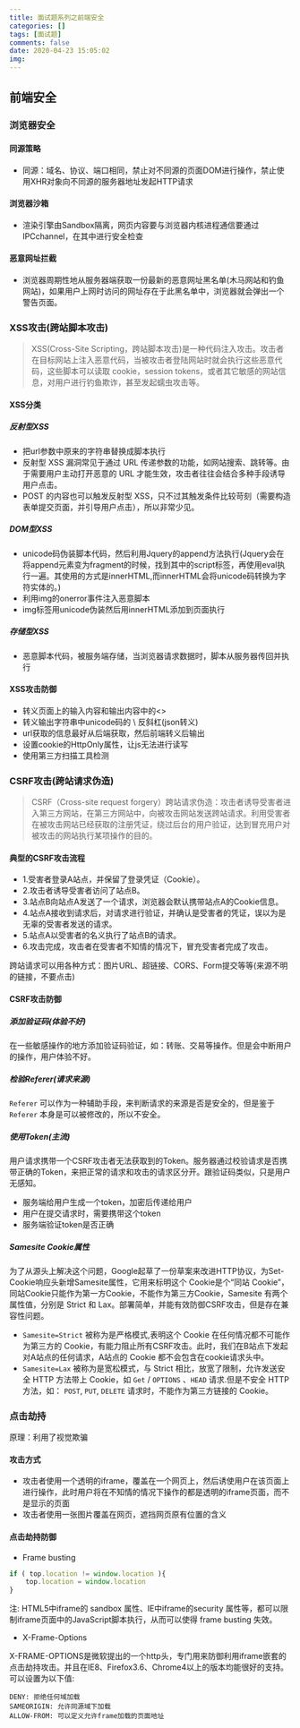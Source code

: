 ```yaml
---
title: 面试题系列之前端安全
categories: []
tags: [面试题]
comments: false
date: 2020-04-23 15:05:02
img:
---
```

## 前端安全

### 浏览器安全

#### 同源策略

* 同源：域名、协议、端口相同，禁止对不同源的页面DOM进行操作，禁止使用XHR对象向不同源的服务器地址发起HTTP请求

#### 浏览器沙箱

* 渲染引擎由Sandbox隔离，网页内容要与浏览器内核进程通信要通过IPCchannel，在其中进行安全检查
  
#### 恶意网址拦截

* 浏览器周期性地从服务器端获取一份最新的恶意网址黑名单(木马网站和钓鱼网站)，如果用户上网时访问的网址存在于此黑名单中，浏览器就会弹出一个警告页面。

### XSS攻击(跨站脚本攻击)

> XSS(Cross-Site Scripting，跨站脚本攻击)是一种代码注入攻击。攻击者在目标网站上注入恶意代码，当被攻击者登陆网站时就会执行这些恶意代码，这些脚本可以读取 cookie，session tokens，或者其它敏感的网站信息，对用户进行钓鱼欺诈，甚至发起蠕虫攻击等。

#### XSS分类

##### 反射型XSS

* 把url参数中原来的字符串替换成脚本执行
* 反射型 XSS 漏洞常见于通过 URL 传递参数的功能，如网站搜索、跳转等。由于需要用户主动打开恶意的 URL 才能生效，攻击者往往会结合多种手段诱导用户点击。
* POST 的内容也可以触发反射型 XSS，只不过其触发条件比较苛刻（需要构造表单提交页面，并引导用户点击），所以非常少见。
  
##### DOM型XSS

* unicode码伪装脚本代码，然后利用Jquery的append方法执行(Jquery会在将append元素变为fragment的时候，找到其中的script标签，再使用eval执行一遍。其使用的方式是innerHTML,而innerHTML会将unicode码转换为字符实体的。)
* 利用img的onerror事件注入恶意脚本
* img标签用unicode伪装然后用innerHTML添加到页面执行

##### 存储型XSS

* 恶意脚本代码，被服务端存储，当浏览器请求数据时，脚本从服务器传回并执行

#### XSS攻击防御

* 转义页面上的输入内容和输出内容中的<>
* 转义输出字符串中unicode码的 \ 反斜杠(json转义)
* url获取的信息最好从后端获取，然后前端转义后输出
* 设置cookie的HttpOnly属性，让js无法进行读写
* 使用第三方扫描工具检测

### CSRF攻击(跨站请求伪造)

> CSRF（Cross-site request forgery）跨站请求伪造：攻击者诱导受害者进入第三方网站，在第三方网站中，向被攻击网站发送跨站请求。利用受害者在被攻击网站已经获取的注册凭证，绕过后台的用户验证，达到冒充用户对被攻击的网站执行某项操作的目的。

#### 典型的CSRF攻击流程

* 1.受害者登录A站点，并保留了登录凭证（Cookie）。
* 2.攻击者诱导受害者访问了站点B。
* 3.站点B向站点A发送了一个请求，浏览器会默认携带站点A的Cookie信息。
* 4.站点A接收到请求后，对请求进行验证，并确认是受害者的凭证，误以为是无辜的受害者发送的请求。
* 5.站点A以受害者的名义执行了站点B的请求。
* 6.攻击完成，攻击者在受害者不知情的情况下，冒充受害者完成了攻击。

跨站请求可以用各种方式：图片URL、超链接、CORS、Form提交等等(来源不明的链接，不要点击)

#### CSRF攻击防御

##### 添加验证码(体验不好)

在一些敏感操作的地方添加验证码验证，如：转账、交易等操作。但是会中断用户的操作，用户体验不好。

##### 检验Referer(请求来源)

`Referer` 可以作为一种辅助手段，来判断请求的来源是否是安全的，但是鉴于 `Referer` 本身是可以被修改的，所以不安全。

##### 使用Token(主流)

用户请求携带一个CSRF攻击者无法获取到的Token。服务器通过校验请求是否携带正确的Token，来把正常的请求和攻击的请求区分开。跟验证码类似，只是用户无感知。

* 服务端给用户生成一个token，加密后传递给用户
* 用户在提交请求时，需要携带这个token
* 服务端验证token是否正确

##### Samesite Cookie属性

为了从源头上解决这个问题，Google起草了一份草案来改进HTTP协议，为Set-Cookie响应头新增Samesite属性，它用来标明这个 Cookie是个“同站 Cookie”，同站Cookie只能作为第一方Cookie，不能作为第三方Cookie，Samesite 有两个属性值，分别是 Strict 和 Lax。部署简单，并能有效防御CSRF攻击，但是存在兼容性问题。

* `Samesite=Strict` 被称为是严格模式,表明这个 Cookie 在任何情况都不可能作为第三方的 Cookie，有能力阻止所有CSRF攻击。此时，我们在B站点下发起对A站点的任何请求，A站点的 Cookie 都不会包含在cookie请求头中。
* `Samesite=Lax` 被称为是宽松模式，与 Strict 相比，放宽了限制，允许发送安全 HTTP 方法带上 Cookie，如 `Get` / `OPTIONS` 、`HEAD` 请求.但是不安全 HTTP 方法，如： `POST`, `PUT`, `DELETE` 请求时，不能作为第三方链接的 Cookie。

### 点击劫持

原理：利用了视觉欺骗

#### 攻击方式

* 攻击者使用一个透明的iframe，覆盖在一个网页上，然后诱使用户在该页面上进行操作，此时用户将在不知情的情况下操作的都是透明的iframe页面，而不是显示的页面
* 攻击者使用一张图片覆盖在网页，遮挡网页原有位置的含义
  
#### 点击劫持防御

* Frame busting

``` js
if ( top.location != window.location ){
    top.location = window.location
}
```

注: HTML5中iframe的 sandbox 属性、IE中iframe的security 属性等，都可以限制iframe页面中的JavaScript脚本执行，从而可以使得 frame busting 失效。

* X-Frame-Options
  
X-FRAME-OPTIONS是微软提出的一个http头，专门用来防御利用iframe嵌套的点击劫持攻击。并且在IE8、Firefox3.6、Chrome4以上的版本均能很好的支持。可以设置为以下值:

``` string
DENY: 拒绝任何域加载
SAMEORIGIN: 允许同源域下加载
ALLOW-FROM: 可以定义允许frame加载的页面地址
```
